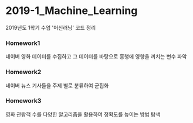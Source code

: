 # 2019-1_Machine_Learning
2019년도 1학기 수업 '머신러닝' 코드 정리

### Homework1 
 네이버 영화 데이터를 수집하고 그 데이터를 바탕으로 흥행에 영향을 끼치는 변수 파악
 
### Homework2 
 네이버 뉴스 기사들을 주제 별로 분류하여 군집화
 
### Homework3
 영화 관람객 수를 다양한 알고리즘을 활용하여 정확도를 높이는 방법 탐색
